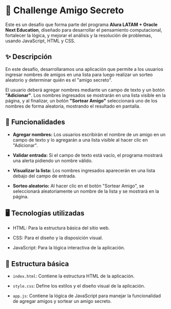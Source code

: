 <h1> 🔮 Challenge Amigo Secreto </h1>

Este es un desafío que forma parte del programa  **Alura LATAM + Oracle Next Education**, diseñado para desarrollar el pensamiento computacional, 
  fortalecer la lógica, y mejorar el análisis y la resolución de problemas, usando JavaScript, HTML y CSS.


<h2> ✨ Descripción </h2>
<p> En este desafío, desarrollaramos una aplicación que permite a los usuarios ingresar nombres de amigos en una lista 
  para luego realizar un sorteo aleatorio y determinar quién es el "amigo secreto".

El usuario deberá agregar nombres mediante un campo de texto y un botón **"Adicionar"**. Los nombres ingresados se mostrarán
en una lista visible en la página, y al finalizar, un botón **"Sortear Amigo"** seleccionará uno de los nombres de forma aleatoria, 
mostrando el resultado en pantalla.</p>


<h2> 📌 Funcionalidades </h2>

- **Agregar nombres:** Los usuarios escribirán el nombre de un amigo en un campo de texto y lo agregarán a una lista visible al hacer clic en "Adicionar".
  
- **Validar entrada:** Si el campo de texto está vacío, el programa mostrará una alerta pidiendo un nombre válido.
  
- **Visualizar la lista:** Los nombres ingresados aparecerán en una lista debajo del campo de entrada.
  
- **Sorteo aleatorio:** Al hacer clic en el botón "Sortear Amigo", se seleccionará aleatoriamente un nombre de la lista y se mostrará en la página.
  

<h2> 🖥️ Tecnologías utilizadas </h2>

- HTML: Para la estructura básica del sitio web.
  
- CSS: Para el diseño y la disposición visual.
  
- JavaScript: Para la lógica interactiva de la aplicación.

<h2> 📂 Estructura básica </h2>

  - ```index.html```: Contiene la estructura HTML de la aplicación.
    
  - ```style.css```: Define los estilos y el diseño visual de la aplicación.
    
  - ```app.js```: Contiene la lógica de JavaScript para manejar la funcionalidad de agregar amigos y sortear un amigo secreto.
    
